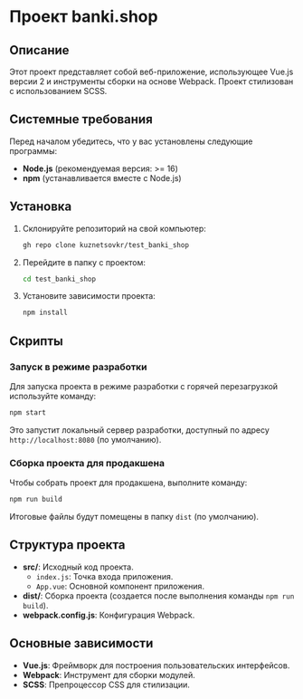 # Проект banki.shop

## Описание
Этот проект представляет собой веб-приложение, использующее Vue.js версии 2 и инструменты сборки на основе Webpack. Проект стилизован с использованием SCSS.

## Системные требования

Перед началом убедитесь, что у вас установлены следующие программы:
- **Node.js** (рекомендуемая версия: >= 16)
- **npm** (устанавливается вместе с Node.js)

## Установка

1. Склонируйте репозиторий на свой компьютер:
   ```bash
   gh repo clone kuznetsovkr/test_banki_shop
   ```

2. Перейдите в папку с проектом:
   ```bash
   cd test_banki_shop
   ```

3. Установите зависимости проекта:
   ```bash
   npm install
   ```

## Скрипты

### Запуск в режиме разработки

Для запуска проекта в режиме разработки с горячей перезагрузкой используйте команду:
```bash
npm start
```
Это запустит локальный сервер разработки, доступный по адресу `http://localhost:8080` (по умолчанию).

### Сборка проекта для продакшена

Чтобы собрать проект для продакшена, выполните команду:
```bash
npm run build
```
Итоговые файлы будут помещены в папку `dist` (по умолчанию).


## Структура проекта

- **src/**: Исходный код проекта.
    - `index.js`: Точка входа приложения.
    - `App.vue`: Основной компонент приложения.
- **dist/**: Сборка проекта (создается после выполнения команды `npm run build`).
- **webpack.config.js**: Конфигурация Webpack.

## Основные зависимости

- **Vue.js**: Фреймворк для построения пользовательских интерфейсов.
- **Webpack**: Инструмент для сборки модулей.
- **SCSS**: Препроцессор CSS для стилизации.
